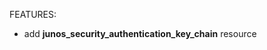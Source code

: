<!-- markdownlint-disable-file MD013 MD041 -->
FEATURES:

* add **junos_security_authentication_key_chain** resource
